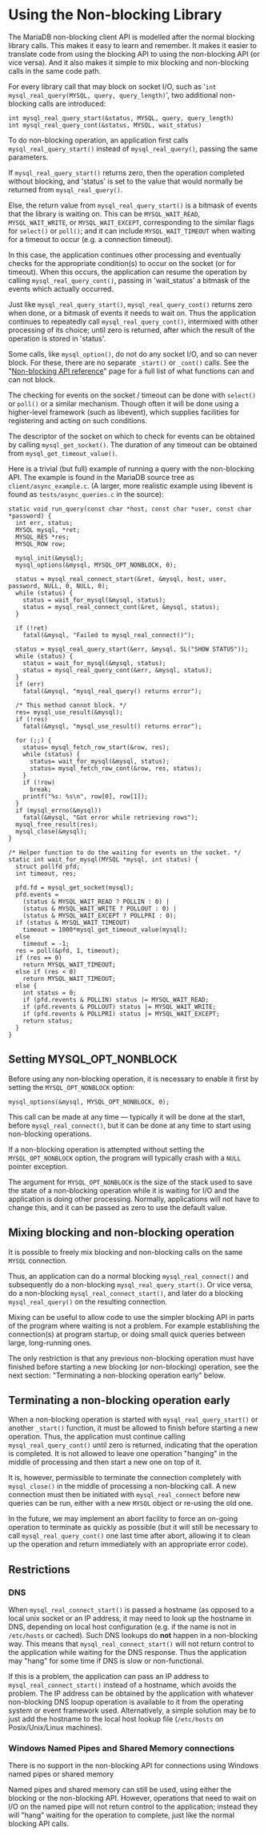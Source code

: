
# Using the Non-blocking Library


The MariaDB non-blocking client API is modelled after the normal blocking
library calls. This makes it easy to learn and remember. It makes it easier to
translate code from using the blocking API to using the non-blocking API (or
vice versa). And it also makes it simple to mix blocking and non-blocking calls
in the same code path.


For every library call that may block on socket I/O, such as
'`int mysql_real_query(MYSQL, query, query_length)`', two
additional non-blocking calls are introduced:


```
int mysql_real_query_start(&status, MYSQL, query, query_length)
int mysql_real_query_cont(&status, MYSQL, wait_status)
```

To do non-blocking operation, an application first calls
`mysql_real_query_start()` instead of `mysql_real_query()`, passing the
same parameters.


If `mysql_real_query_start()` returns zero, then the operation completed
without blocking, and 'status' is set to the value that would normally be
returned from `mysql_real_query()`.


Else, the return value from `mysql_real_query_start()` is a bitmask of events
that the library is waiting on. This can be `MYSQL_WAIT_READ`,
`MYSQL_WAIT_WRITE`, or `MYSQL_WAIT_EXCEPT`, corresponding to the similar
flags for `select()` or `poll()`; and it can include `MYSQL_WAIT_TIMEOUT`
when waiting for a timeout to occur (e.g. a connection timeout).


In this case, the application continues other processing and eventually checks
for the appropriate condition(s) to occur on the socket (or for timeout). When
this occurs, the application can resume the operation by calling
`mysql_real_query_cont()`, passing in 'wait_status' a bitmask of the events
which actually occurred.


Just like `mysql_real_query_start()`, `mysql_real_query_cont()` returns
zero when done, or a bitmask of events it needs to wait on. Thus the
application continues to repeatedly call `mysql_real_query_cont()`,
intermixed with other processing of its choice; until zero is returned, after
which the result of the operation is stored in 'status'.


Some calls, like `mysql_option()`, do not do any socket I/O, and so can never
block. For these, there are no separate `_start()` or `_cont()` calls. See
the "[Non-blocking API reference](non-blocking-api-reference.md)" page for a full
list of what functions can and can not block.


The checking for events on the socket / timeout can be done with `select()`
or `poll()` or a similar mechanism. Though often it will be done using a
higher-level framework (such as libevent), which supplies facilities for
registering and acting on such conditions.


The descriptor of the socket on which to check for events can be obtained by
calling `mysql_get_socket()`. The duration of any timeout can be obtained
from `mysql_get_timeout_value()`.


Here is a trivial (but full) example of running a query with the non-blocking
API. The example is found in the MariaDB source tree as
`client/async_example.c`. (A larger, more realistic example using libevent is
found as `tests/async_queries.c` in the source):


```
static void run_query(const char *host, const char *user, const char *password) {
  int err, status;
  MYSQL mysql, *ret;
  MYSQL_RES *res;
  MYSQL_ROW row;

  mysql_init(&mysql);
  mysql_options(&mysql, MYSQL_OPT_NONBLOCK, 0);

  status = mysql_real_connect_start(&ret, &mysql, host, user, password, NULL, 0, NULL, 0);
  while (status) {
    status = wait_for_mysql(&mysql, status);
    status = mysql_real_connect_cont(&ret, &mysql, status);
  }

  if (!ret)
    fatal(&mysql, "Failed to mysql_real_connect()");

  status = mysql_real_query_start(&err, &mysql, SL("SHOW STATUS"));
  while (status) {
    status = wait_for_mysql(&mysql, status);
    status = mysql_real_query_cont(&err, &mysql, status);
  }
  if (err)
    fatal(&mysql, "mysql_real_query() returns error");

  /* This method cannot block. */
  res= mysql_use_result(&mysql);
  if (!res)
    fatal(&mysql, "mysql_use_result() returns error");

  for (;;) {
    status= mysql_fetch_row_start(&row, res);
    while (status) {
      status= wait_for_mysql(&mysql, status);
      status= mysql_fetch_row_cont(&row, res, status);
    }
    if (!row)
      break;
    printf("%s: %s\n", row[0], row[1]);
  }
  if (mysql_errno(&mysql))
    fatal(&mysql, "Got error while retrieving rows");
  mysql_free_result(res);
  mysql_close(&mysql);
}

/* Helper function to do the waiting for events on the socket. */
static int wait_for_mysql(MYSQL *mysql, int status) {
  struct pollfd pfd;
  int timeout, res;

  pfd.fd = mysql_get_socket(mysql);
  pfd.events =
    (status & MYSQL_WAIT_READ ? POLLIN : 0) |
    (status & MYSQL_WAIT_WRITE ? POLLOUT : 0) |
    (status & MYSQL_WAIT_EXCEPT ? POLLPRI : 0);
  if (status & MYSQL_WAIT_TIMEOUT)
    timeout = 1000*mysql_get_timeout_value(mysql);
  else
    timeout = -1;
  res = poll(&pfd, 1, timeout);
  if (res == 0)
    return MYSQL_WAIT_TIMEOUT;
  else if (res < 0)
    return MYSQL_WAIT_TIMEOUT;
  else {
    int status = 0;
    if (pfd.revents & POLLIN) status |= MYSQL_WAIT_READ;
    if (pfd.revents & POLLOUT) status |= MYSQL_WAIT_WRITE;
    if (pfd.revents & POLLPRI) status |= MYSQL_WAIT_EXCEPT;
    return status;
  }
}
```

## Setting MYSQL_OPT_NONBLOCK


Before using any non-blocking operation, it is necessary to enable it first
by setting the `MYSQL_OPT_NONBLOCK` option:


```
mysql_options(&mysql, MYSQL_OPT_NONBLOCK, 0);
```

This call can be made at any time — typically it will
be done at the start, before `mysql_real_connect()`, but it can be done at
any time to start using non-blocking operations.


If a non-blocking operation is attempted without setting the
`MYSQL_OPT_NONBLOCK` option, the program will typically crash with a `NULL`
pointer exception.


The argument for `MYSQL_OPT_NONBLOCK` is the size of the stack used to save
the state of a non-blocking operation while it is waiting for I/O and the
application is doing other processing. Normally, applications will not have to
change this, and it can be passed as zero to use the default value.


## Mixing blocking and non-blocking operation


It is possible to freely mix blocking and non-blocking calls on the same
`MYSQL` connection.


Thus, an application can do a normal blocking `mysql_real_connect()` and
subsequently do a non-blocking `mysql_real_query_start()`. Or vice versa, do
a non-blocking `mysql_real_connect_start()`, and later do a blocking
`mysql_real_query()` on the resulting connection.


Mixing can be useful to allow code to use the simpler blocking API in parts of
the program where waiting is not a problem. For example establishing the
connection(s) at program startup, or doing small quick queries between large,
long-running ones.


The only restriction is that any previous non-blocking operation must have
finished before starting a new blocking (or non-blocking) operation, see the
next section: "Terminating a non-blocking operation early" below.


## Terminating a non-blocking operation early


When a non-blocking operation is started with `mysql_real_query_start()` or
another `_start()` function, it must be allowed to finish before starting a new
operation. Thus, the application must continue calling `mysql_real_query_cont()`
until zero is returned, indicating that the operation is completed. It is not
allowed to leave one operation "hanging" in the middle of processing and then
start a new one on top of it.


It is, however, permissible to terminate the connection completely with
`mysql_close()` in the middle of processing a non-blocking call. A new
connection must then be initiated with `mysql_real_connect` before new
queries can be run, either with a new `MYSQL` object or re-using the old one.


In the future, we may implement an abort facility to force an on-going
operation to terminate as quickly as possible (but it will still be necessary
to call `mysql_real_query_cont()` one last time after abort, allowing it to
clean up the operation and return immediately with an appropriate error code).


## Restrictions


### DNS


When `mysql_real_connect_start()` is passed a hostname (as opposed to a local
unix socket or an IP address, it may need to look up the hostname in DNS,
depending on local host configuration (e.g. if the name is not in
`/etc/hosts` or cached). Such DNS lookups do **not** happen in a non-blocking
way. This means that `mysql_real_connect_start()` will not return control to
the application while waiting for the DNS response. Thus the application may
"hang" for some time if DNS is slow or non-functional.


If this is a problem, the application can pass an IP address to
`mysql_real_connect_start()` instead of a hostname, which avoids the problem.
The IP address can be obtained by the application with whatever non-blocking
DNS loopup operation is available to it from the operating system or event
framework used. Alternatively, a simple solution may be to just add the
hostname to the local host lookup file (`/etc/hosts` on Posix/Unix/Linux
machines).


### Windows Named Pipes and Shared Memory connections


There is no support in the non-blocking API for connections using Windows named
pipes or shared memory


Named pipes and shared memory can still be used, using either the blocking or the non-blocking API. However, operations that need to wait on I/O on the named pipe will not return control to the application; instead they will "hang" waiting for the
operation to complete, just like the normal blocking API calls.


